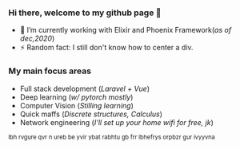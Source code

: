 ### Hi there, welcome to my github page 👋

- 🌱 I’m currently working with Elixir and Phoenix Framework(*as of dec,2020*)
- ⚡ Random fact: I still don't know how to center a div.

### My main focus areas
- Full stack development (*Laravel + Vue*)
- Deep learning (*w/ pytorch mostly*)
- Computer Vision (*Stilling learning*)
- Quick maffs (*Discrete structures, Calculus*)
- Network engineering (*I'll set up your home wifi for free, jk*)

<sub>lbh rvgure qvr n ureb be yvir ybat rabhtu gb frr lbhefrys orpbzr gur ivyyvna</sub>
